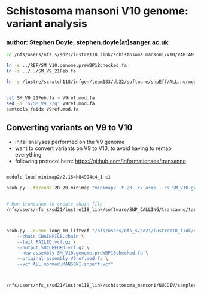 # Schistosoma mansoni V10 genome: variant analysis

### author: Stephen Doyle, stephen.doyle[at]sanger.ac.uk


```bash
cd /nfs/users/nfs_s/sd21/lustre118_link/schistosoma_mansoni/V10/VARIANTS

ln -s ../REF/SM_V10.genome.preWBP18checked.fa
ln -s ../../SM_V9_21Feb.fa

ln -s /lustre/scratch118/infgen/team133/db22/software/snpEff/ALL.normed.MANSONI.snpeff.vcf


cat SM_V9_21Feb.fa > V9ref.mod.fa
sed -i 's/SM_V9_//g' V9ref.mod.fa
samtools faidx V9ref.mod.fa
```


## Converting variants on V9 to V10
- inital analyses performed on the V9 genome
- want to convert variants on V9 to V10, to avoid having to remap everything
- following protocol here: https://github.com/informationsea/transanno

```bash

module load minimap2/2.16=h84994c4_1-c1

bsub.py --threads 20 20 minimap "minimap2 -t 20 -cx asm5 --cs SM_V10.genome.preWBP18checked.fa V9ref.mod.fa  -o PAF_FILE.paf"


# Run transanno to create chain file
/nfs/users/nfs_s/sd21/lustre118_link/software/SNP_CALLING/transanno/target/release/transanno minimap2chain PAF_FILE.paf --output CHAINFILE.chain



bsub.py --queue long 10 liftvcf "/nfs/users/nfs_s/sd21/lustre118_link/software/SNP_CALLING/transanno/target/release/transanno liftvcf \
    --chain CHAINFILE.chain \
    --fail FAILED.vcf.gz \
    --output SUCCEEDED.vcf.gz \
    --new-assembly SM_V10.genome.preWBP18checked.fa \
    --original-assembly V9ref.mod.fa \
    --vcf ALL.normed.MANSONI.snpeff.vcf"



/nfs/users/nfs_s/sd21/lustre118_link/schistosoma_mansoni/NUCDIV/samples.male.list
```